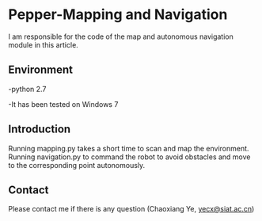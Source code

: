 # Pepper-Mapping and Navigation
I am responsible for the code of the map and autonomous navigation module in this article.
## Environment
-python 2.7

-It has been tested on Windows 7
## Introduction
Running mapping.py takes a short time to scan and map the environment. Running navigation.py to command the robot to avoid obstacles and move to the corresponding point autonomously.

## Contact
Please contact me if there is any question (Chaoxiang Ye, yecx@siat.ac.cn)
